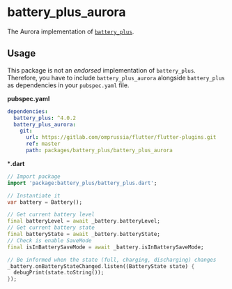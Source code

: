 # battery_plus_aurora

The Aurora implementation of [`battery_plus`](https://pub.dev/packages/battery_plus).

## Usage

This package is not an _endorsed_ implementation of `battery_plus`.
Therefore, you have to include `battery_plus_aurora` alongside `battery_plus` as dependencies in your `pubspec.yaml` file.

**pubspec.yaml**

```yaml
dependencies:
  battery_plus: ^4.0.2
  battery_plus_aurora:
    git:
      url: https://gitlab.com/omprussia/flutter/flutter-plugins.git
      ref: master
      path: packages/battery_plus/battery_plus_aurora
```

***.dart**

```dart
// Import package
import 'package:battery_plus/battery_plus.dart';

// Instantiate it
var battery = Battery();

// Get current battery level
final batteryLevel = await _battery.batteryLevel;
// Get current battery state
final batteryState = await _battery.batteryState;
// Check is enable SaveMode
final isInBatterySaveMode = await _battery.isInBatterySaveMode;

// Be informed when the state (full, charging, discharging) changes
_battery.onBatteryStateChanged.listen((BatteryState state) {
  debugPrint(state.toString());
});
```
